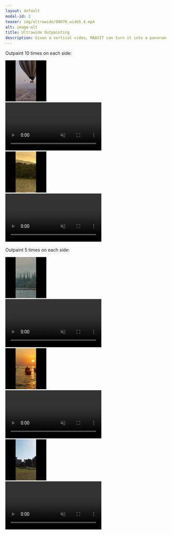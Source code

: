 ```yaml
---
layout: default
modal-id: 2
teaser: img/ultrawide/00076_wide5_4.mp4
alt: image-alt
title: Ultrawide Outpainting
description: Given a vertical video, MAGVIT can turn it into a panoramic video by applying video outpainting multiple times on both sides. We show the input videos on the left and the outputs on the right.
---
```


Outpaint 10 times on each side:

<div class="row">
<div class="opv-crop"> <img src="/img/ultrawide/00076_cond.gif" alt="img" /> </div> 
<video controls="" loop="" autoplay="" muted="" playsinline="">
    <source src="img/ultrawide/00076_wide10.mp4" type="video/mp4">
    <img src="img/ultrawide/00076_wide10.gif" class="img-responsive img-centered" alt="img">
</video>
</div>

<div class="row">
<div class="opv-crop"> <img src="/img/ultrawide/00000_cond.gif" alt="img" /> </div> 
<video controls="" loop="" autoplay="" muted="" playsinline="">
    <source src="img/ultrawide/00000_wide10_7.mp4" type="video/mp4">
    Your browser does not support the video tag.
</video>
</div>

Outpaint 5 times on each side:

<div class="row">
<div class="opv-crop"> <img src="/img/ultrawide/00158_cond.gif" alt="img" /> </div> 
<video controls="" loop="" autoplay="" muted="" playsinline="">
    <source src="img/ultrawide/00158_wide5_0.mp4" type="video/mp4">
    Your browser does not support the video tag.
</video>
</div>

<div class="row">
<div class="opv-crop"> <img src="/img/ultrawide/00092_cond.gif" alt="img" /> </div> 
<video controls="" loop="" autoplay="" muted="" playsinline="">
    <source src="img/ultrawide/00092_wide5.mp4" type="video/mp4">
    Your browser does not support the video tag.
</video>
</div>

<div class="row">
<div class="opv-crop"> <img src="/img/ultrawide/00041_cond.gif" alt="img" /> </div> 
<video controls="" loop="" autoplay="" muted="" playsinline="">
    <source src="img/ultrawide/00041_wide5_2.mp4" type="video/mp4">
    Your browser does not support the video tag.
</video>
</div>
